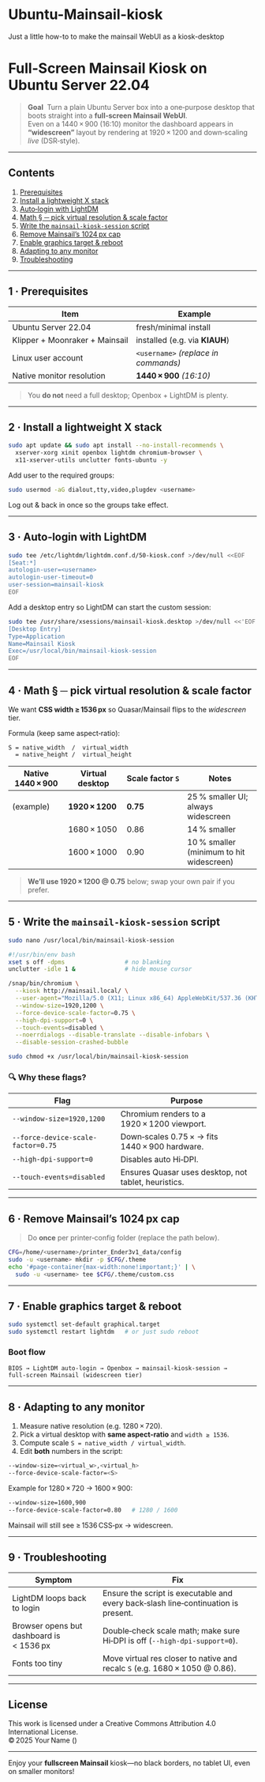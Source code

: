 # Ubuntu-Mainsail-kiosk
Just a little how-to to make the mainsail WebUI as a kiosk-desktop

# Full‑Screen **Mainsail** Kiosk on Ubuntu Server 22.04

> **Goal**  Turn a plain Ubuntu Server box into a one‑purpose desktop that boots straight into a **full‑screen Mainsail WebUI**.  
> Even on a 1440 × 900 (16∶10) monitor the dashboard appears in **“widescreen”** layout by rendering at 1920 × 1200 and down‑scaling *live* (DSR‑style).

---

## Contents

1. [Prerequisites](#1-prerequisites)
2. [Install a lightweight X stack](#2-install-a-lightweight-x-stack)
3. [Auto‑login with LightDM](#3-auto-login-with-lightdm)
4. [Math § ─ pick virtual resolution & scale factor](#4-math-§-─-pick-virtual-resolution--scale-factor)
5. [Write the `mainsail‑kiosk‑session` script](#5-write-the-mainsail‑kiosk‑session-script)
6. [Remove Mainsail’s 1024 px cap](#6-remove-mainsails-1024px-cap)
7. [Enable graphics target & reboot](#7-enable-graphics-target--reboot)
8. [Adapting to any monitor](#8-adapting-to-any-monitor)
9. [Troubleshooting](#9-troubleshooting)

---

## 1 · Prerequisites

| Item | Example |
|------|---------|
| Ubuntu Server 22.04 | fresh/minimal install |
| Klipper + Moonraker + Mainsail | installed (e.g. via **KIAUH**) |
| Linux user account | `<username>` *(replace in commands)* |
| Native monitor resolution | **1440 × 900** *(16∶10)* |

> You **do not** need a full desktop; Openbox + LightDM is plenty.

---

## 2 · Install a lightweight X stack

```bash
sudo apt update && sudo apt install --no-install-recommends \
  xserver-xorg xinit openbox lightdm chromium-browser \
  x11-xserver-utils unclutter fonts-ubuntu -y
```

Add user to the required groups:

```bash
sudo usermod -aG dialout,tty,video,plugdev <username>
```

Log out & back in once so the groups take effect.

---

## 3 · Auto‑login with LightDM

```bash
sudo tee /etc/lightdm/lightdm.conf.d/50-kiosk.conf >/dev/null <<EOF
[Seat:*]
autologin-user=<username>
autologin-user-timeout=0
user-session=mainsail-kiosk
EOF
```

Add a desktop entry so LightDM can start the custom session:

```bash
sudo tee /usr/share/xsessions/mainsail-kiosk.desktop >/dev/null <<'EOF'
[Desktop Entry]
Type=Application
Name=Mainsail Kiosk
Exec=/usr/local/bin/mainsail-kiosk-session
EOF
```

---

## 4 · Math § ─ pick virtual resolution & scale factor

We want **CSS width ≥ 1536 px** so Quasar/Mainsail flips to the *widescreen* tier.

Formula (keep same aspect‑ratio):

```text
S = native_width  /  virtual_width
  = native_height /  virtual_height
```

| Native 1440 × 900 | Virtual desktop | Scale factor `S` | Notes |
|-------------------|-----------------|------------------|-------|
| (example) | **1920 × 1200** | **0.75** | 25 % smaller UI; always widescreen |
|  | 1680 × 1050 | 0.86 | 14 % smaller |
|  | 1600 × 1000 | 0.90 | 10 % smaller (minimum to hit widescreen) |

> **We’ll use 1920 × 1200 @ 0.75** below; swap your own pair if you prefer.

---

## 5 · Write the `mainsail‑kiosk‑session` script

```bash
sudo nano /usr/local/bin/mainsail-kiosk-session
```

```bash
#!/usr/bin/env bash
xset s off -dpms                 # no blanking
unclutter -idle 1 &              # hide mouse cursor

/snap/bin/chromium \
  --kiosk http://mainsail.local/ \
  --user-agent="Mozilla/5.0 (X11; Linux x86_64) AppleWebKit/537.36 (KHTML, like Gecko) Chrome/123 Safari/537.36" \
  --window-size=1920,1200 \
  --force-device-scale-factor=0.75 \
  --high-dpi-support=0 \
  --touch-events=disabled \
  --noerrdialogs --disable-translate --disable-infobars \
  --disable-session-crashed-bubble
```

```bash
sudo chmod +x /usr/local/bin/mainsail-kiosk-session
```

### 🔍 Why these flags?

| Flag | Purpose |
|------|---------|
| `--window-size=1920,1200` | Chromium renders to a 1920 × 1200 viewport. |
| `--force-device-scale-factor=0.75` | Down‑scales 0.75 × → fits 1440 × 900 hardware. |
| `--high-dpi-support=0` | Disables auto Hi‑DPI. |
| `--touch-events=disabled` | Ensures Quasar uses desktop, not tablet, heuristics. |

---

## 6 · Remove Mainsail’s 1024 px cap

> Do **once** per printer‑config folder (replace the path below).

```bash
CFG=/home/<username>/printer_Ender3v1_data/config
sudo -u <username> mkdir -p $CFG/.theme
echo '#page-container{max-width:none!important;}' | \
  sudo -u <username> tee $CFG/.theme/custom.css
```

---

## 7 · Enable graphics target & reboot

```bash
sudo systemctl set-default graphical.target
sudo systemctl restart lightdm   # or just sudo reboot
```

### Boot flow

```
BIOS → LightDM auto‑login → Openbox → mainsail‑kiosk‑session → full‑screen Mainsail (widescreen tier)
```

---

## 8 · Adapting to **any** monitor

1. Measure native resolution (e.g. 1280 × 720).  
2. Pick a virtual desktop with **same aspect‑ratio** and `width ≥ 1536`.  
3. Compute scale `S = native_width / virtual_width`.  
4. Edit **both** numbers in the script:

```bash
--window-size=<virtual_w>,<virtual_h>
--force-device-scale-factor=<S>
```

Example for 1280 × 720 → 1600 × 900:

```bash
--window-size=1600,900
--force-device-scale-factor=0.80   # 1280 / 1600
```

Mainsail will still see ≥ 1536 CSS‑px → widescreen.

---

## 9 · Troubleshooting

| Symptom | Fix |
|---------|-----|
| LightDM loops back to login | Ensure the script is executable and every back‑slash line‑continuation is present. |
| Browser opens but dashboard is < 1536 px | Double‑check scale math; make sure Hi‑DPI is off (`--high-dpi-support=0`). |
| Fonts too tiny | Move virtual res closer to native and recalc `S` (e.g. 1680 × 1050 @ 0.86). |

---


## License
This work is licensed under a Creative Commons Attribution 4.0 International License.  
© 2025 Your Name (<Arcturis144>)

---

Enjoy your **fullscreen Mainsail** kiosk—no black borders, no tablet UI, even on smaller monitors!
